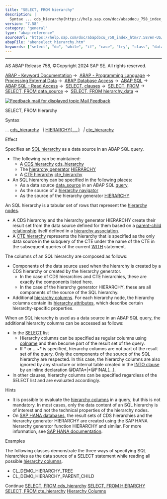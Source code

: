 ```yaml
---
title: "SELECT, FROM hierarchy"
description: |
  Syntax ... cds_hierarchy(https://help.sap.com/doc/abapdocu_758_index_htm/7.58/en-US/abenselect_cds_hierarchy.htm)  HIERARCHY( ... )(https://help.sap.com/doc/abapdocu_758_index_htm/7.58/en-US/abenselect_hierarchy_generator.htm)  cte_hierarchy(https://help.sap.com/doc/abapdocu_758_index_
version: "7.58"
category: "general"
type: "abap-reference"
sourceUrl: "https://help.sap.com/doc/abapdocu_758_index_htm/7.58/en-US/abenselect_hierarchy.htm"
abapFile: "abenselect_hierarchy.htm"
keywords: ["select", "do", "while", "if", "case", "try", "class", "data", "internal-table", "abenselect", "hierarchy"]
---
```


* * *

AS ABAP Release 758, ©Copyright 2024 SAP SE. All rights reserved.

[ABAP - Keyword Documentation](https://help.sap.com/doc/abapdocu_758_index_htm/7.58/en-US/abenabap.htm) →  [ABAP - Programming Language](https://help.sap.com/doc/abapdocu_758_index_htm/7.58/en-US/abenabap_reference.htm) →  [Processing External Data](https://help.sap.com/doc/abapdocu_758_index_htm/7.58/en-US/abenabap_language_external_data.htm) →  [ABAP Database Access](https://help.sap.com/doc/abapdocu_758_index_htm/7.58/en-US/abendb_access.htm) →  [ABAP SQL](https://help.sap.com/doc/abapdocu_758_index_htm/7.58/en-US/abenabap_sql.htm) →  [ABAP SQL - Read Access](https://help.sap.com/doc/abapdocu_758_index_htm/7.58/en-US/abenabap_sql_reading.htm) →  [SELECT, clauses](https://help.sap.com/doc/abapdocu_758_index_htm/7.58/en-US/abenselect_clauses.htm) →  [SELECT, FROM](https://help.sap.com/doc/abapdocu_758_index_htm/7.58/en-US/abapfrom_clause.htm) →  [SELECT, FROM data\_source](https://help.sap.com/doc/abapdocu_758_index_htm/7.58/en-US/abapselect_data_source.htm) →  [SELECT, FROM hierarchy\_data](https://help.sap.com/doc/abapdocu_758_index_htm/7.58/en-US/abenselect_hierarchy_data.htm) → 

 [![](Mail.gif?object=Mail.gif "Feedback mail for displayed topic") Mail Feedback](mailto:f1_help@sap.com?subject=Feedback%20on%20ABAP%20Documentation&body=Document:%20SELECT%2C%20FROM%20hierarchy%2C%20ABENSELECT_HIERARCHY%2C%20758%0D%0A%0D%0AError:%0D%0A%0D%0A%0D%0A%0D%0ASuggestion%20for%20improvement:)

SELECT, FROM hierarchy

Syntax

... [cds\_hierarchy](https://help.sap.com/doc/abapdocu_758_index_htm/7.58/en-US/abenselect_cds_hierarchy.htm)
  *|* [HIERARCHY( ... )](https://help.sap.com/doc/abapdocu_758_index_htm/7.58/en-US/abenselect_hierarchy_generator.htm)
  *|* [cte\_hierarchy](https://help.sap.com/doc/abapdocu_758_index_htm/7.58/en-US/abenselect_cte_hierarchy.htm)

Effect

Specifies an [SQL hierarchy](https://help.sap.com/doc/abapdocu_758_index_htm/7.58/en-US/abensql_hierarchy_glosry.htm "Glossary Entry") as a data source in an ABAP SQL query.

-   The following can be maintained:
    -   A [CDS hierarchy](https://help.sap.com/doc/abapdocu_758_index_htm/7.58/en-US/abencds_hierarchy_glosry.htm "Glossary Entry") [cds\_hierarchy](https://help.sap.com/doc/abapdocu_758_index_htm/7.58/en-US/abenselect_cds_hierarchy.htm)
    -   The [hierarchy generator](https://help.sap.com/doc/abapdocu_758_index_htm/7.58/en-US/abenhierarchy_generator_glosry.htm "Glossary Entry") [HIERARCHY](https://help.sap.com/doc/abapdocu_758_index_htm/7.58/en-US/abenselect_hierarchy_generator.htm)
    -   A [CTE hierarchy](https://help.sap.com/doc/abapdocu_758_index_htm/7.58/en-US/abencte_hierarchy_glosry.htm "Glossary Entry") [cte\_hierarchy](https://help.sap.com/doc/abapdocu_758_index_htm/7.58/en-US/abenselect_cte_hierarchy.htm)
-   An SQL hierarchy can be specified in the following places:
    -   As a data source [data\_source](https://help.sap.com/doc/abapdocu_758_index_htm/7.58/en-US/abapselect_data_source.htm) in an ABAP SQL [query](https://help.sap.com/doc/abapdocu_758_index_htm/7.58/en-US/abenquery_glosry.htm "Glossary Entry").
    -   As the source of a [hierarchy navigator](https://help.sap.com/doc/abapdocu_758_index_htm/7.58/en-US/abenselect_hierarchy_navigators.htm)
    -   As the source of the hierarchy generator [HIERARCHY](https://help.sap.com/doc/abapdocu_758_index_htm/7.58/en-US/abenselect_hierarchy_generator.htm)

An SQL hierarchy is a tabular set of rows that represent the [hierarchy nodes](https://help.sap.com/doc/abapdocu_758_index_htm/7.58/en-US/abenhierarchy_node_glosry.htm "Glossary Entry").

-   A CDS hierarchy and the hierarchy generator HIERARCHY create their result set from the data source defined for them based on a [parent-child relationship](https://help.sap.com/doc/abapdocu_758_index_htm/7.58/en-US/abenpcr_glosry.htm "Glossary Entry") itself defined in a [hierarchy association](https://help.sap.com/doc/abapdocu_758_index_htm/7.58/en-US/abenhierarchy_association_glosry.htm "Glossary Entry").
-   A [CTE hierarchy](https://help.sap.com/doc/abapdocu_758_index_htm/7.58/en-US/abencte_hierarchy_glosry.htm "Glossary Entry") represents the hierarchy that is specified as the only data source in the subquery of the CTE under the name of the CTE in the subsequent queries of the current [WITH](https://help.sap.com/doc/abapdocu_758_index_htm/7.58/en-US/abapwith.htm) statement.

The columns of an SQL hierarchy are composed as follows:

-   Components of the data source used when the hierarchy is created by a CDS hierarchy or created by the hierarchy generator.
    -   In the case of CDS hierarchies and CTE hierarchies, these are exactly the components listed here.
    -   In the case of the hierarchy generator HIERARCHY, these are all components of the source of the SQL hierarchy.
-   Additional [hierarchy columns](https://help.sap.com/doc/abapdocu_758_index_htm/7.58/en-US/abenddddl_hierarchy.htm). For each hierarchy node, the hierarchy columns contain its [hierarchy attributes](https://help.sap.com/doc/abapdocu_758_index_htm/7.58/en-US/abenhierarchy_attribute_glosry.htm "Glossary Entry"), which describe certain hierarchy-specific properties.

When an SQL hierarchy is used as a data source in an ABAP SQL query, the additional hierarchy columns can be accessed as follows:

-   In the [SELECT](https://help.sap.com/doc/abapdocu_758_index_htm/7.58/en-US/abapselect_list.htm) list
    -   Hierarchy columns can be specified as regular columns using [colname](https://help.sap.com/doc/abapdocu_758_index_htm/7.58/en-US/abenabap_sql_columns.htm) and then become part of the result set of the query.
    -   If \* or ...~\* is specified, hierarchy columns are not part of the result set of the query. Only the components of the source of the SQL hierarchy are respected. In this case, the hierarchy columns are also ignored by any structure or internal table created in the [INTO clause](https://help.sap.com/doc/abapdocu_758_index_htm/7.58/en-US/abapinto_clause.htm) by an inline declaration @DATA*|*@FINAL(...).
-   In other clauses, hierarchy columns can be specified regardless of the SELECT list and are evaluated accordingly.

Hints

-   It is possible to evaluate the [hierarchy columns](https://help.sap.com/doc/abapdocu_758_index_htm/7.58/en-US/abenddddl_hierarchy.htm) in a query, but this is not mandatory. In most cases, only the data content of an SQL hierarchy is of interest and not the technical properties of the hierarchy nodes.
-   On [SAP HANA databases](https://help.sap.com/doc/abapdocu_758_index_htm/7.58/en-US/abenhana_database_glosry.htm "Glossary Entry"), the result sets of CDS hierarchies and the hierarchy generator HIERARCHY are created using the SAP HANA hierarchy generator function HIERARCHY and similar. For more information, see [SAP HANA documentation](https://help.sap.com/docs/SAP_HANA_PLATFORM/4fe29514fd584807ac9f2a04f6754767/b4b0eec1968f41a099c828a4a6c8ca0f).

Examples

The following classes demonstrate the three ways of specifying SQL hierarchies as the data source of a SELECT statement while reading all possible [hierarchy columns](https://help.sap.com/doc/abapdocu_758_index_htm/7.58/en-US/abenddddl_hierarchy.htm).

-   CL\_DEMO\_HIERARCHY\_TREE
-   CL\_DEMO\_HIERARCHY\_PARENT\_CHILD

Continue
[SELECT, FROM cds\_hierarchy](https://help.sap.com/doc/abapdocu_758_index_htm/7.58/en-US/abenselect_cds_hierarchy.htm)
[SELECT, FROM HIERARCHY](https://help.sap.com/doc/abapdocu_758_index_htm/7.58/en-US/abenselect_hierarchy_generator.htm)
[SELECT, FROM cte\_hierarchy](https://help.sap.com/doc/abapdocu_758_index_htm/7.58/en-US/abenselect_cte_hierarchy.htm)
[Hierarchy Columns](https://help.sap.com/doc/abapdocu_758_index_htm/7.58/en-US/abenddddl_hierarchy.htm)